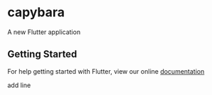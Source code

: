 # capybara

A new Flutter application

## Getting Started

For help getting started with Flutter, view our online
[documentation](https://flutter.io/)

add line
